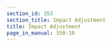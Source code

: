 ```yaml
---
section_id: 353
section_title: Impact Adjustment
title: Impact Adjustment
page_in_manual: 350-10
---
```

